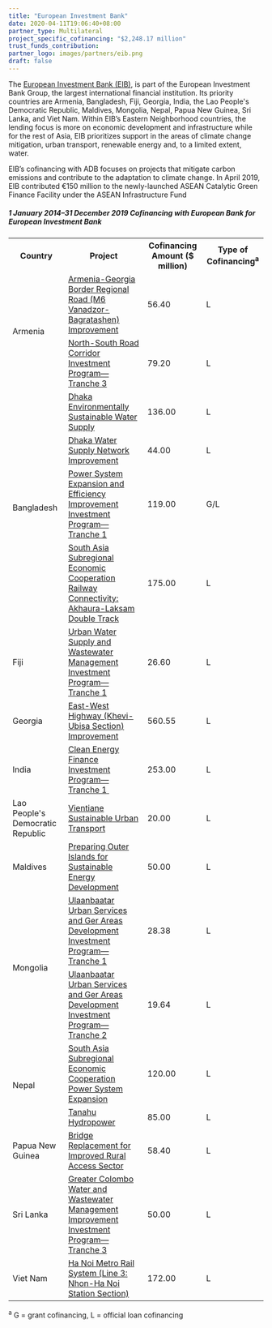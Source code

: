 ```yaml
---
title: "European Investment Bank"
date: 2020-04-11T19:06:40+08:00
partner_type: Multilateral
project_specific_cofinancing: "$2,248.17 million"
trust_funds_contribution: 
partner_logo: images/partners/eib.png
draft: false
---
```


The <a href="https://www.eib.org/en/index.htm">European Investment Bank (EIB)</a>, is part of the European Investment Bank Group, the largest international financial institution. Its priority countries are Armenia, Bangladesh, Fiji, Georgia, India, the Lao People's Democratic Republic, Maldives, Mongolia, Nepal, Papua New Guinea, Sri Lanka, and Viet Nam. Within EIB’s Eastern Neighborhood countries, the lending focus is more on economic development and infrastructure while for the rest of Asia, EIB prioritizes support in the areas of climate change mitigation, urban transport, renewable energy and, to a limited extent, water. 

EIB’s cofinancing with ADB focuses on projects that mitigate carbon emissions and contribute to the adaptation to climate change. In April 2019, EIB contributed €150 million to the newly-launched ASEAN Catalytic Green Finance Facility under the ASEAN Infrastructure Fund 



##### _1 January 2014–31 December 2019_ Cofinancing with European Bank for European Investment Bank

<table class="table dr-partner-table">
<tr>
<th>Country</th>
<th>Project</th>
<th>Cofinancing Amount ($ million)</th>
<th>Type of Cofinancing<sup>a</sup></th>
</tr>
<tr>
<td rowspan="2">Armenia</td>
<td><a href="https://www.adb.org/projects/49244-002/main" target="_blank">Armenia-Georgia Border Regional Road (M6 Vanadzor-Bagratashen) Improvement</a></td>
<td>56.40 </td>
<td>L</td>
</tr>
<tr>
<td><a href="https://www.adb.org/projects/42145-043/main" target="_blank">North-South Road Corridor Investment Program—Tranche 3</a></td>
<td>79.20 </td>
<td>L</td>
</tr>
<tr>
<td rowspan="4">Bangladesh</td>
<td><a href="https://www.adb.org/projects/42173-013/main" target="_blank">Dhaka Environmentally Sustainable Water Supply</a></td>
<td>136.00 </td>
<td>L</td>
</tr>
<tr>
<td><a href="https://www.adb.org/projects/47254-003/main" target="_blank">Dhaka Water Supply Network Improvement</a></td>
<td>44.00 </td>
<td>L</td>
</tr>
<tr>
<td><a href="https://www.adb.org/projects/42378-015/main" target="_blank">Power System Expansion and Efficiency Improvement Investment Program—Tranche 1</a></td>
<td>119.00 </td>
<td>G/L</td>
</tr>
<tr>
<td><a href="https://www.adb.org/projects/46168-001/main" target="_blank">South Asia Subregional Economic Cooperation Railway Connectivity: Akhaura-Laksam Double Track</a></td>
<td>175.00 </td>
<td>L</td>
</tr>
<tr>
<td>Fiji</td>
<td><a href="https://www.adb.org/projects/49001-003/main" target="_blank">Urban Water Supply and Wastewater Management Investment Program—Tranche 1</a></td>
<td>26.60 </td>
<td>L</td>
</tr>
<tr>
<td>Georgia</td>
<td><a href="https://www.adb.org/projects/49257-001/main" target="_blank">East-West Highway (Khevi-Ubisa Section) Improvement</a></td>
<td>560.55 </td>
<td>L</td>
</tr>
<tr>
<td>India</td>
<td><a href="https://www.adb.org/projects/46268-002/main" target="_blank">Clean Energy Finance Investment Program—Tranche 1<span
style='mso-spacerun:yes'> </span></a></td>
<td>253.00 </td>
<td>L</td>
</tr>
<tr>
<td>Lao People's Democratic Republic</td>
<td><a href="https://www.adb.org/projects/45041-002/main" target="_blank">Vientiane Sustainable Urban Transport</a></td>
<td>20.00 </td>
<td>L</td>
</tr>
<tr>
<td>Maldives</td>
<td><a href="https://www.adb.org/projects/46122-003/main" target="_blank">Preparing Outer Islands for Sustainable Energy Development</a></td>
<td>50.00 </td>
<td>L</td>
</tr>
<tr>
<td rowspan="2">Mongolia</td>
<td><a href="https://www.adb.org/projects/45007-004/main" target="_blank">Ulaanbaatar Urban Services and Ger Areas Development Investment Program—Tranche 1</a></td>
<td>28.38 </td>
<td>L</td>
</tr>
<tr>
<td><a href="https://www.adb.org/projects/45007-005/main" target="_blank">Ulaanbaatar Urban Services and Ger Areas Development Investment Program—Tranche 2</a></td>
<td>19.64 </td>
<td>L</td>
</tr>
<tr>
<td rowspan="2">Nepal</td>
<td><a href="https://www.adb.org/projects/44219-014/main" target="_blank">South Asia Subregional Economic Cooperation
Power System Expansion</a></td>
<td>120.00 </td>
<td>L</td>
</tr>
<tr>
<td><a href="https://www.adb.org/projects/43281-013/main" target="_blank">Tanahu Hydropower</a></td>
<td>85.00 </td>
<td>L</td>
</tr>
<tr>
<td>Papua New Guinea</td>
<td><a href="https://www.adb.org/projects/43200-024/main" target="_blank">Bridge Replacement for Improved Rural Access Sector</a></td>
<td>58.40 </td>
<td>L</td>
</tr>
<tr>
<td>Sri Lanka</td>
<td><a href="https://www.adb.org/projects/45148-008/main" target="_blank">Greater Colombo Water and Wastewater Management Improvement Investment Program—Tranche 3</a></td>
<td>50.00 </td>
<td>L</td>
</tr>
<tr>
<td>Viet Nam</td>
<td><a href="https://www.adb.org/projects/40080-013/main" target="_blank">Ha Noi Metro Rail System (Line 3: Nhon-Ha Noi Station Section)</a></td>
<td>172.00 </td>
<td>L</td>
</tr>
</table>

<p class="dr-footnote"><sup>a</sup> G = grant cofinancing, L = official loan cofinancing</p>